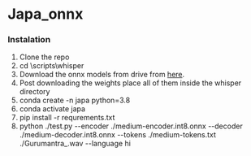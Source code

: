 # Japa_onnx
### Instalation
1. Clone the repo
2. cd \scripts\whisper
3. Download the onnx models from drive from [here](https://drive.google.com/drive/folders/1Hk2jWrIAoAxLEjEhP_8oQN3C6a5REeBf?usp=sharing).
4. Post downloading the weights place all of them inside the whisper directory 
5. conda create -n japa python=3.8
6. conda activate japa
7. pip install -r requrements.txt
8. python ./test.py --encoder ./medium-encoder.int8.onnx --decoder ./medium-decoder.int8.onnx --tokens ./medium-tokens.txt ./Gurumantra_.wav --language hi
